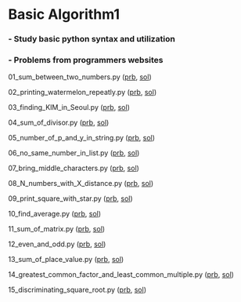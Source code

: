 # Basic Algorithm1  

### - Study basic python syntax and utilization  

### - Problems from programmers websites
01_sum_between_two_numbers.py ([prb](https://programmers.co.kr/learn/courses/30/lessons/12912), [sol](./01_sum_between_two_numbers.py))

02_printing_watermelon_repeatly.py ([prb](https://programmers.co.kr/learn/courses/30/lessons/12922), [sol](./02_printing_watermelon_repeatly.py))

03_finding_KIM_in_Seoul.py ([prb](https://programmers.co.kr/learn/courses/30/lessons/12922), [sol](./03_finding_KIM_in_Seoul.py))

04_sum_of_divisor.py ([prb](https://programmers.co.kr/learn/courses/30/lessons/12928), [sol](./04_sum_of_divisor.py))

05_number_of_p_and_y_in_string.py ([prb](https://programmers.co.kr/learn/courses/30/lessons/12916), [sol](./05_number_of_p_and_y_in_string.py))

06_no_same_number_in_list.py ([prb](https://programmers.co.kr/learn/courses/30/lessons/12906), [sol](./06_no_same_number_in_list.py))

07_bring_middle_characters.py ([prb](https://programmers.co.kr/learn/courses/30/lessons/12903), [sol](07_bring_middle_characters.py))

08_N_numbers_with_X_distance.py ([prb](https://programmers.co.kr/learn/courses/30/lessons/12954#qna), [sol](08_N_numbers_with_X_distance.py))

09_print_square_with_star.py ([prb](https://programmers.co.kr/learn/courses/30/lessons/12969), [sol](./09_print_square_with_star.py))

10_find_average.py ([prb](https://programmers.co.kr/learn/courses/30/lessons/12944), [sol](./10_find_average.py))

11_sum_of_matrix.py ([prb](https://programmers.co.kr/learn/courses/30/lessons/12950), [sol](./11_sum_of_matrix.py))

12_even_and_odd.py ([prb](https://programmers.co.kr/learn/courses/30/lessons/12937), [sol](./12_even_and_odd.py))

13_sum_of_place_value.py ([prb](https://programmers.co.kr/learn/courses/30/lessons/12931), [sol](./13_sum_of_place_value.py))

14_greatest_common_factor_and_least_common_multiple.py ([prb](https://programmers.co.kr/learn/courses/30/lessons/12940), [sol](14_greatest_common_factor_and_least_common_multiple.py))

15_discriminating_square_root.py ([prb](https://programmers.co.kr/learn/courses/30/lessons/12934), [sol](./15_discriminating_square_root.py))
